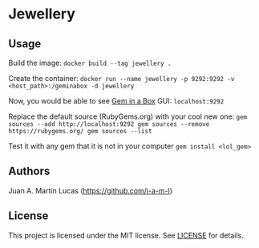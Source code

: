 # Jewellery

## Usage
Build the image:
`docker build --tag jewellery .`

Create the container:
`docker run --name jewellery -p 9292:9292 -v <host_path>:/geminabox -d jewellery`

Now, you would be able to see [Gem in a Box](http://tomlea.co.uk/posts/gem-in-a-box/) GUI:
`localhost:9292`

Replace the default source (RubyGems.org) with your cool new one:
`
gem sources --add http://localhost:9292
gem sources --remove https://rubygems.org/
gem sources --list
`

Test it with any gem that it is not in your computer
`
gem install <lol_gem>
`

## Authors

Juan A. Martín Lucas (https://github.com/j-a-m-l)

## License
This project is licensed under the MIT license. See [LICENSE]() for details.
